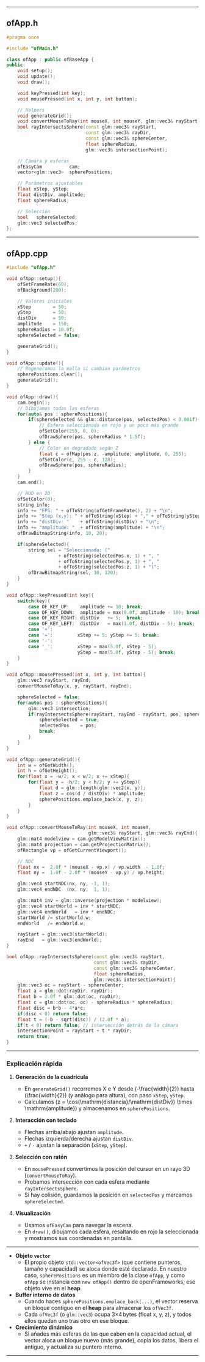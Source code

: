 
---

## ofApp.h

```cpp
#pragma once

#include "ofMain.h"

class ofApp : public ofBaseApp {
public:
    void setup();
    void update();
    void draw();

    void keyPressed(int key);
    void mousePressed(int x, int y, int button);

    // Helpers
    void generateGrid();
    void convertMouseToRay(int mouseX, int mouseY, glm::vec3& rayStart, glm::vec3& rayEnd);
    bool rayIntersectsSphere(const glm::vec3& rayStart,
                             const glm::vec3& rayDir,
                             const glm::vec3& sphereCenter,
                             float sphereRadius,
                             glm::vec3& intersectionPoint);

    // Cámara y esferas
    ofEasyCam          cam;
    vector<glm::vec3>  spherePositions;

    // Parámetros ajustables
    float xStep, yStep;
    float distDiv, amplitude;
    float sphereRadius;

    // Selección
    bool   sphereSelected;
    glm::vec3 selectedPos;
};
```

---

## ofApp.cpp

```cpp
#include "ofApp.h"

void ofApp::setup(){
    ofSetFrameRate(60);
    ofBackground(200);

    // Valores iniciales
    xStep        = 50;
    yStep        = 50;
    distDiv      = 50;
    amplitude    = 150;
    sphereRadius = 10.0f;
    sphereSelected = false;

    generateGrid();
}

void ofApp::update(){
    // Regeneramos la malla si cambian parámetros
    spherePositions.clear();
    generateGrid();
}

void ofApp::draw(){
    cam.begin();
    // Dibujamos todas las esferas
    for(auto& pos : spherePositions){
        if(sphereSelected && glm::distance(pos, selectedPos) < 0.001f){
            // Esfera seleccionada en rojo y un poco más grande
            ofSetColor(255, 0, 0);
            ofDrawSphere(pos, sphereRadius * 1.5f);
        } else {
            // Color en degradado según Z
            float c = ofMap(pos.z, -amplitude, amplitude, 0, 255);
            ofSetColor(c, 255 - c, 128);
            ofDrawSphere(pos, sphereRadius);
        }
    }
    cam.end();

    // HUD en 2D
    ofSetColor(0);
    string info;
    info += "FPS: " + ofToString(ofGetFrameRate(), 2) + "\n";
    info += "Step (x,y): " + ofToString(xStep) + "," + ofToString(yStep) + "\n";
    info += "distDiv: "    + ofToString(distDiv) + "\n";
    info += "amplitude: "  + ofToString(amplitude) + "\n";
    ofDrawBitmapString(info, 10, 20);

    if(sphereSelected){
        string sel = "Seleccionada: ("
                   + ofToString(selectedPos.x, 1) + ", "
                   + ofToString(selectedPos.y, 1) + ", "
                   + ofToString(selectedPos.z, 1) + ")";
        ofDrawBitmapString(sel, 10, 120);
    }
}

void ofApp::keyPressed(int key){
    switch(key){
        case OF_KEY_UP:    amplitude += 10; break;
        case OF_KEY_DOWN:  amplitude = max(0.0f, amplitude - 10); break;
        case OF_KEY_RIGHT: distDiv   += 5;  break;
        case OF_KEY_LEFT:  distDiv   = max(1.0f, distDiv - 5); break;
        case '+': 
        case '=':         xStep += 5; yStep += 5; break;
        case '-': 
        case '_':         xStep = max(5.0f, xStep - 5);
                          yStep = max(5.0f, yStep - 5); break;
    }
}

void ofApp::mousePressed(int x, int y, int button){
    glm::vec3 rayStart, rayEnd;
    convertMouseToRay(x, y, rayStart, rayEnd);

    sphereSelected = false;
    for(auto& pos : spherePositions){
        glm::vec3 intersection;
        if(rayIntersectsSphere(rayStart, rayEnd - rayStart, pos, sphereRadius, intersection)){
            sphereSelected = true;
            selectedPos    = pos;
            break;
        }
    }
}

void ofApp::generateGrid(){
    int w = ofGetWidth();
    int h = ofGetHeight();
    for(float x = -w/2; x < w/2; x += xStep){
        for(float y = -h/2; y < h/2; y += yStep){
            float d = glm::length(glm::vec2(x, y));
            float z = cos(d / distDiv) * amplitude;
            spherePositions.emplace_back(x, y, z);
        }
    }
}

void ofApp::convertMouseToRay(int mouseX, int mouseY,
                              glm::vec3& rayStart, glm::vec3& rayEnd){
    glm::mat4 modelview = cam.getModelViewMatrix();
    glm::mat4 projection = cam.getProjectionMatrix();
    ofRectangle vp = ofGetCurrentViewport();

    // NDC
    float nx =  2.0f * (mouseX - vp.x) / vp.width  - 1.0f;
    float ny =  1.0f - 2.0f * (mouseY - vp.y) / vp.height;

    glm::vec4 startNDC(nx, ny, -1, 1);
    glm::vec4 endNDC  (nx, ny,  1, 1);

    glm::mat4 inv = glm::inverse(projection * modelview);
    glm::vec4 startWorld = inv * startNDC;
    glm::vec4 endWorld   = inv * endNDC;
    startWorld /= startWorld.w;
    endWorld   /= endWorld.w;

    rayStart = glm::vec3(startWorld);
    rayEnd   = glm::vec3(endWorld);
}

bool ofApp::rayIntersectsSphere(const glm::vec3& rayStart,
                                const glm::vec3& rayDir,
                                const glm::vec3& sphereCenter,
                                float sphereRadius,
                                glm::vec3& intersectionPoint){
    glm::vec3 oc = rayStart - sphereCenter;
    float a = glm::dot(rayDir, rayDir);
    float b = 2.0f * glm::dot(oc, rayDir);
    float c = glm::dot(oc, oc) - sphereRadius * sphereRadius;
    float disc = b*b - 4*a*c;
    if(disc < 0) return false;
    float t = (-b - sqrt(disc)) / (2.0f * a);
    if(t < 0) return false; // intersección detrás de la cámara
    intersectionPoint = rayStart + t * rayDir;
    return true;
}
```

---

### Explicación rápida

1. **Generación de la cuadrícula**  
   - En `generateGrid()` recorremos X e Y desde \(-\frac{width}{2}\) hasta \(\frac{width}{2}\) (y análogo para altura), con paso `xStep`, `yStep`.  
   - Calculamos \(z = \cos(\mathrm{distancia}/\mathrm{distDiv}) \times \mathrm{amplitude}\) y almacenamos en `spherePositions`.

2. **Interacción con teclado**  
   - Flechas arriba/abajo ajustan `amplitude`.  
   - Flechas izquierda/derecha ajustan `distDiv`.  
   - `+` / `-` ajustan la separación (`xStep`, `yStep`).

3. **Selección con ratón**  
   - En `mousePressed` convertimos la posición del cursor en un rayo 3D (`convertMouseToRay`).  
   - Probamos intersección con cada esfera mediante `rayIntersectsSphere`.  
   - Si hay colisión, guardamos la posición en `selectedPos` y marcamos `sphereSelected`.

4. **Visualización**  
   - Usamos `ofEasyCam` para navegar la escena.  
   - En `draw()`, dibujamos cada esfera, resaltando en rojo la seleccionada y mostramos sus coordenadas en pantalla.

---

- **Objeto `vector`**  
  - El propio objeto `std::vector<ofVec3f>` (que contiene punteros, tamaño y capacidad) se aloca donde esté declarado. En nuestro caso, `spherePositions` es un miembro de la clase `ofApp`, y como `ofApp` se instancia con `new ofApp()` dentro de openFrameworks, ese objeto vive en el **heap**.  
- **Buffer interno de datos**  
  - Cuando haces `spherePositions.emplace_back(...)`, el vector reserva un bloque contiguo en el **heap** para almacenar los `ofVec3f`.  
  - Cada `ofVec3f` (o `glm::vec3`) ocupa 3×4 bytes (float x, y, z), y todos ellos quedan uno tras otro en ese bloque.  
- **Crecimiento dinámico**  
  - Si añades más esferas de las que caben en la capacidad actual, el vector aloca un bloque nuevo (más grande), copia los datos, libera el antiguo, y actualiza su puntero interno.  

---



